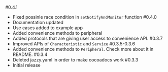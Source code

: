 #0.4.1
- Fixed possinle race condition in `setNotifyAndMonitor` function
#0.4.0
- Documentation updated
- Use cases added to example app
- Added convenience methods to peripheral
- Added protocols that are giving user access to convenience API.
#0.3.7 
- Improved APIs of `Characteristic` and `Service`
#0.3.5-0.3.6
- Added convenience methods to `Peripheral`. Check more about it in README.
#0.3.4
- Deleted jazzy.yaml in order to make cocoadocs work
#0.3.3
- Initial release